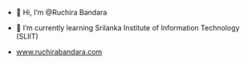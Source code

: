- 👋 Hi, I’m @Ruchira Bandara

- 🌱 I’m currently learning Srilanka Institute of Information Technology (SLIIT)

-  www.ruchirabandara.com
<!---
RuchiraHansanaBandara/RuchiraHansanaBandara is a ✨ special ✨ repository because its `README.md` (this file) appears on your GitHub profile.
You can click the Preview link to take a look at your changes.
--->
